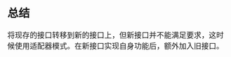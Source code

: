 <span  style="font-family: Simsun,serif; font-size: 17px; ">

## 总结

将现存的接口转移到新的接口上，但新接口并不能满足要求，这时候使用适配器模式。在新接口实现自身功能后，额外加入旧接口。

</span>